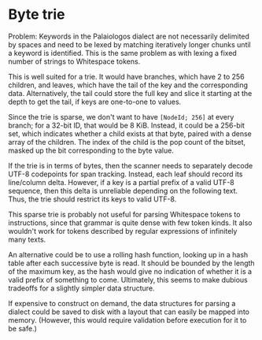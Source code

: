 # Byte trie

Problem: Keywords in the Palaiologos dialect are not necessarily delimited by
spaces and need to be lexed by matching iteratively longer chunks until a
keyword is identified. This is the same problem as with lexing a fixed number of
strings to Whitespace tokens.

This is well suited for a trie. It would have branches, which have 2 to 256
children, and leaves, which have the tail of the key and the corresponding data.
Alternatively, the tail could store the full key and slice it starting at the
depth to get the tail, if keys are one-to-one to values.

Since the trie is sparse, we don't want to have `[NodeId; 256]` at every branch;
for a 32-bit ID, that would be 8 KiB. Instead, it could be a 256-bit set, which
indicates whether a child exists at that byte, paired with a dense array of the
children. The index of the child is the pop count of the bitset, masked up the
bit corresponding to the byte value.

If the trie is in terms of bytes, then the scanner needs to separately decode
UTF-8 codepoints for span tracking. Instead, each leaf should record its
line/column delta. However, if a key is a partial prefix of a valid UTF-8
sequence, then this delta is unreliable depending on the following text. Thus,
the trie should restrict its keys to valid UTF-8.

This sparse trie is probably not useful for parsing Whitespace tokens to
instructions, since that grammar is quite dense with few token kinds. It also
wouldn't work for tokens described by regular expressions of infinitely many
texts.

An alternative could be to use a rolling hash function, looking up in a hash
table after each successive byte is read. It should be bounded by the length of
the maximum key, as the hash would give no indication of whether it is a valid
prefix of something to come. Ultimately, this seems to make dubious tradeoffs
for a slightly simpler data structure.

If expensive to construct on demand, the data structures for parsing a dialect
could be saved to disk with a layout that can easily be mapped into memory.
(However, this would require validation before execution for it to be safe.)
